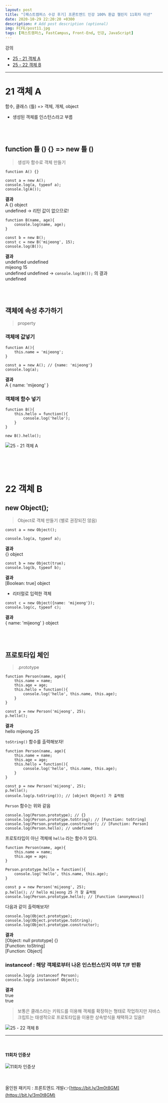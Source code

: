 ```yaml
---
layout: post
title: "[패스트캠퍼스 수강 후기] 프론트엔드 인강 100% 환급 챌린지 11회차 미션"
date: 2020-10-29 22:20:20 +0300
description: # Add post description (optional)
img: FCFE/post11.jpg
tags: [패스트캠퍼스, FastCampus, Front-End, 인강, JavaScript]
---
```


강의
- [25 - 21 객체 A](#21-객체-A)
- [25 - 22 객체 B](#22-객체-B)

*****

# 21 객체 A

함수, 클래스 (틀) => 객체, 개체, object
- 생성된 객체를 인스턴스라고 부름
<br>
<br>

## function 틀 () {} => new 틀 ()
> 생성자 함수로 객체 만들기

```
function A() {}

const a = new A();
console.log(a, typeof a);
console.lg(A());
```

**결과**    
A {} object    
undefined -> 리턴 값이 없으므로!    
     
```
function B(name, age){
    console.log(name, age);
}

const b = new B();
const c = new B('mijeong', 15);
console.log(B());
```
**결과**    
undefined undefined     
mijeong 15     
undefined undefined   -> `console.log(B());` 의 결과  
undefined     
     
<br>
<br>

## 객체에 속성 추가하기
> property

### 객체에 값넣기

```
function A(){
    this.name = 'mijeong';
}

const a = new A(); // {name: 'mijeong'}
console.log(a);
```
**결과**    
A { name: 'mijeong' }      

### 객체에 함수 넣기

```
function B(){
    this.hello = function(){
        console.log('hello');
    }
}

new B().hello();
```

![25 - 21 객체 A]({{site.baseurl}}/assets/img/FCFE/post11-1.png)
<br>
<br>
<br>
<br>
<br>

# 22 객체 B

## new Object();
> Object로 객체 만들기 (별로 권장되진 않음)

```
const a = new Object();

console.log(a, typeof a);
```
**결과**     
{} object    

```
const b = new Object(true);
console.log(b, typeof b);
```
**결과**    
[Boolean: true] object    

- 리터럴로 입력한 객체
```
const c = new Object({name: 'mijeong'});
console.log(c, typeof c);
```
**결과**    
{ name: 'mijeong' } object     


<br>
<br>

## 프로토타입 체인
> .prototype

```
function Person(name, age){
    this.name = name;
    this.age = age;
    this.hello = function(){
        console.log('hello', this.name, this.age);
    }
}

const p = new Person('mijeong', 25);
p.hello();
```
**결과**    
hello mijeong 25     

`toString()` 함수를 출력해보자!
```
function Person(name, age){
    this.name = name;
    this.age = age;
    this.hello = function(){
        console.log('hello', this.name, this.age);
    }
}

const p = new Person('mijeong', 25);
p.hello();
console.log(p.toString()); // [object Object] 가 출력됨
```

`Person` 함수는 위와 같음
```
console.log(Person.prototype); // {}
console.log(Person.prototype.toString); // [Function: toString]
console.log(Person.prototype.constructor); // [Function: Person]
console.log(Person.hello); // undefined
```
프로토타입이 아닌 객체에 `hello` 라는 함수가 있다.

```
function Person(name, age){
    this.name = name;
    this.age = age;
}

Person.prototype.hello = function(){
    console.log('hello', this.name, this.age);
}

const p = new Person('mijeong', 25);
p.hello(); // hello mijeong 25 가 잘 출력됨
console.log(Person.prototype.hello); // [Function (anonymous)]
```

다음과 같이 출력해보자!
```
console.log(Object.prototype);
console.log(Object.prototype.toString);
console.log(Object.prototype.constructor);
```
**결과**    
[Object: null prototype] {}    
[Function: toString]    
[Function: Object]    

### instanceof : 해당 객체로부터 나온 인스턴스인지 여부 T/F 반환
```
console.log(p instanceof Person); 
console.log(p instanceof Object);
```
**결과**    
true    
true    

>보통은 클래스라는 키워드를 이용해 객체를 확장하는 형태로 작업하지만 자바스크립트는 태생적으로 프로토타입을 이용한 상속방식을 채택하고 있음!!









![25 - 22 객체 B]({{site.baseurl}}/assets/img/FCFE/post11-2.png)
*****
<br>   

#### 11회차 인증샷
![11회차 인증샷]({{site.baseurl}}/assets/img/FCFE/post11.jpg)
<br>   
<br>   

올인원 패키지 : 프론트엔드 개발👉[https://bit.ly/3m0t8GM](https://bit.ly/3m0t8GM)